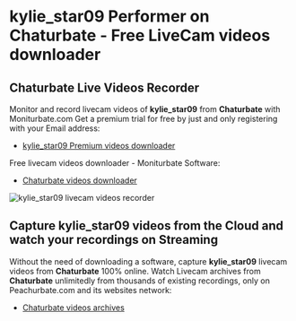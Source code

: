 # kylie_star09 Performer on Chaturbate - Free LiveCam videos downloader

## Chaturbate Live Videos Recorder

Monitor and record livecam videos of **kylie_star09** from **Chaturbate** with Moniturbate.com
Get a premium trial for free by just and only registering with your Email address:
* [kylie_star09 Premium videos downloader](https://moniturbate.com/request-demo-licence-key.html)

Free livecam videos downloader - Moniturbate Software:
* [Chaturbate videos downloader](https://moniturbate.com/moniturbate-download-software.html)

![kylie_star09 livecam videos recorder](https://peachurnet.com/templates/moniturbate-software.png)


## Capture kylie_star09 videos from the Cloud and watch your recordings on Streaming

Without the need of downloading a software, capture **kylie_star09** livecam videos from **Chaturbate** 100% online.
Watch Livecam archives from **Chaturbate** unlimitedly from thousands of existing recordings, only on Peachurbate.com and its websites network:
* [Chaturbate videos archives](https://peachurnet.com/)